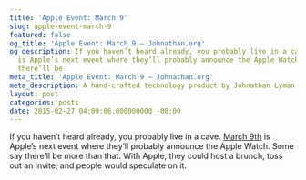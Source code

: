 ```yaml
---
title: 'Apple Event: March 9'
slug: apple-event-march-9
featured: false
og_title: 'Apple Event: March 9 – Johnathan.org'
og_description: If you haven’t heard already, you probably live in a cave. March 9th
  is Apple’s next event where they’ll probably announce the Apple Watch. Some say
  there’ll be
meta_title: 'Apple Event: March 9 – Johnathan.org'
meta_description: A hand-crafted technology product by Johnathan Lyman
layout: post
categories: posts
date: 2015-02-27 04:09:06.000000000 -08:00
---
```


If you haven’t heard already, you probably live in a cave. [March 9th](http://www.appleworld.today/blog/2015/2/26/apple-sending-out-invites-to-a-march-9th-press-event) is Apple’s next event where they’ll probably announce the Apple Watch. Some say there’ll be more than that. With Apple, they could host a brunch, toss out an invite, and people would speculate on it.

